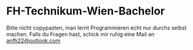 # FH-Technikum-Wien-Bachelor

Bitte nicht copypasten, man lernt Programmieren echt nur durchs selbst machen. 
Falls du Fragen hast, schick mir ruhig eine Mail an anfh22@outlook.com
